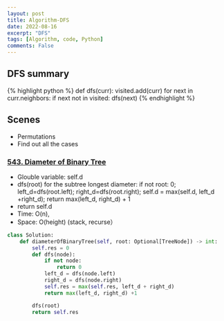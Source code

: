 ```yaml
---
layout: post
title: Algorithm-DFS
date: 2022-08-16
excerpt: "DFS"
tags: [Algorithm, code, Python]
comments: False
---
```


## DFS summary

{% highlight python %}
def dfs(curr):
  visited.add(curr)
  for next in curr.neighbors:
    if next not in visited:
      dfs(next)
{% endhighlight %}


## Scenes 
- Permutations
- Find out all the cases

### [543. Diameter of Binary Tree](https://github.com/liangliang1120/leetcode/blob/main/solutions/0543-Diameter-of-Binary-Tree.py)
- Glouble variable: self.d 
- dfs(root) for the subtree longest diameter: if not root: 0; left_d=dfs(root.left); right_d=dfs(root.right); self.d = max(self.d, left_d +right_d); return max(left_d, right_d) + 1
- return self.d
- Time: O(n), 
- Space: O(height) (stack, recurse）
~~~ python
class Solution:
    def diameterOfBinaryTree(self, root: Optional[TreeNode]) -> int:
        self.res = 0
        def dfs(node):
            if not node:
                return 0
            left_d = dfs(node.left)
            right_d = dfs(node.right)
            self.res = max(self.res, left_d + right_d)
            return max(left_d, right_d) +1

        dfs(root)
        return self.res
~~~





